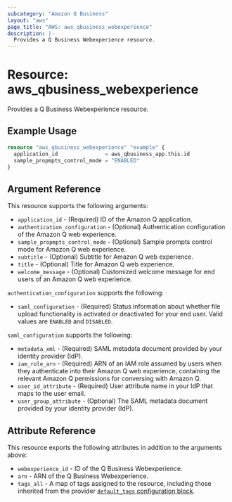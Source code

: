 ```yaml
---
subcategory: "Amazon Q Business"
layout: "aws"
page_title: "AWS: aws_qbusiness_webexperience"
description: |-
  Provides a Q Business Webexperience resource.
---
```


# Resource: aws_qbusiness_webexperience

Provides a Q Business Webexperience resource.

## Example Usage

```terraform
resource "aws_qbusiness_webexperience" "example" {
  application_id               = aws_qbusiness_app.this.id
  sample_propmpts_control_mode = "ENABLED"
}
```

## Argument Reference

This resource supports the following arguments:

* `application_id` - (Required) ID of the Amazon Q application.
* `authentication_configuration` - (Optional) Authentication configuration of the Amazon Q web experience.
* `sample_propmpts_control_mode` - (Optional) Sample prompts control mode for Amazon Q web experience.
* `subtitle` - (Optional) Subtitle for Amazon Q web experience.
* `title` - (Optional) Title for Amazon Q web experience.
* `welcome_message` - (Optional) Customized welcome message for end users of an Amazon Q web experience.

`authentication_configuration` supports the following:

* `saml_configuration` - (Required) Status information about whether file upload functionality is activated or deactivated for your end user. Valid values are `ENABLED` and `DISABLED`.

`saml_configuration` supports the following:

* `metadata_xml` - (Required) SAML metadata document provided by your identity provider (IdP).
* `iam_role_arn` - (Required) ARN of an IAM role assumed by users when they authenticate into their Amazon Q web experience, containing the relevant Amazon Q permissions for conversing with Amazon Q.
* `user_id_attribute` - (Required) User attribute name in your IdP that maps to the user email.
* `user_group_attribute` - (Optional) The SAML metadata document provided by your identity provider (IdP).


## Attribute Reference

This resource exports the following attributes in addition to the arguments above:

* `webexperience_id` - ID of the Q Business Webexperience.
* `arn` - ARN of the Q Business Webexperience.
* `tags_all` - A map of tags assigned to the resource, including those inherited from the provider [`default_tags` configuration block](https://registry.terraform.io/providers/hashicorp/aws/latest/docs#default_tags-configuration-block).
